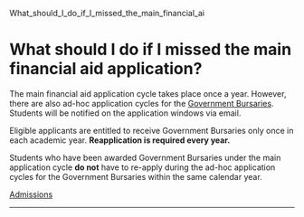 What_should_I_do_if_I_missed_the_main_financial_ai



What should I do if I missed the main financial aid application?
================================================================

The main financial aid application cycle takes place once a year. However, there are also ad-hoc application cycles for the [Government Bursaries](/admissions/undergraduate/financing-options-and-aid/financial-aid/government-bursaries/). Students will be notified on the application windows via email.



Eligible applicants are entitled to receive Government Bursaries only once in each academic year. **Reapplication is required every year.**



Students who have been awarded Government Bursaries under the main application cycle **do not** have to re-apply during the ad-hoc application cycles for the Government Bursaries within the same calendar year.

[Admissions](https://www.sutd.edu.sg/tag/admissions/)

---

